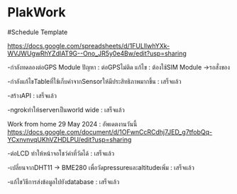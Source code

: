 # PlakWork
#Schedule Template

https://docs.google.com/spreadsheets/d/1FULllwhYXk-WVJWUgwRhYZdlAT9G--Ono_JR5y0e4Bw/edit?usp=sharing

-กำลังทดลองต่อGPS Module
ปัญหา : ต่อGPSไม่ติด
แก้ไข : ต้องใช้SIM Module  ->รอสั่งของ

-กำลังแก้ไขTableที่ใช้เก็บค่าจากSensorให้มีประสิทธิภาพมากขึ้น : เสร็จแล้ว

-สร้างAPI : เสร็จแล้ว

-ngrokทำให้serverเป็นworld wide : เสร็จแล้ว

Work from home 29 May 2024 : อัพเดตงานวันนี้ https://docs.google.com/document/d/1OFwnCcRCdhj7JED_g7tfobQq-YCxnvnvqUKhVZHDLPU/edit?usp=sharing

-ต่อLCD ทำให้หน้าจอโชว์ค่าที่วัดได้ : เสร็จแล้ว

-เปลี่ยนจากDHT11 -> BME280 เพื่อวัดpressureและaltitudeเพิ่ม : เสร็จแล้ว

-แก้ไขวิธีการส่งข้อมูลไปยังdatabase : เสร็จแล้ว
